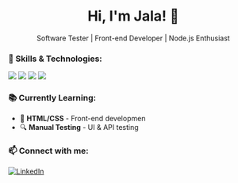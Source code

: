 <h1 align="center">Hi, I'm Jala! 👋</h1>
<p align="center">
   Software Tester | Front-end Developer | Node.js Enthusiast
</p>

### 🚀 Skills & Technologies:
<p align="left">
  <img src="https://img.shields.io/badge/Postman-FF6C37?style=for-the-badge&logo=postman&logoColor=white" />
  <img src="https://img.shields.io/badge/GitHub-181717?style=for-the-badge&logo=github&logoColor=white" />
  <img src="https://img.shields.io/badge/HTML5-E34F26?style=for-the-badge&logo=html5&logoColor=white" />
  <img src="https://img.shields.io/badge/CSS3-1572B6?style=for-the-badge&logo=css3&logoColor=white" />
</p>


### 📚 Currently Learning:
- 🌱 **HTML/CSS** - Front-end developmen  
- 🔍 **Manual Testing** - UI & API testing  


### 📫 Connect with me:
[![LinkedIn](https://img.shields.io/badge/LinkedIn-0077B5?style=for-the-badge&logo=linkedin&logoColor=white)](https://linkedin.com/in/jalahashimli)
